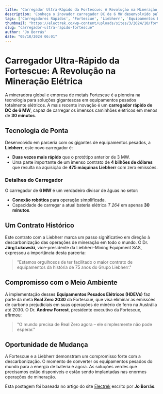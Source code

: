 ```yaml
---
title: 'Carregador Ultra-Rápido da Fortescue: A Revolução na Mineração Elétrica'
description: 'Conheça o inovador carregador DC de 6 MW desenvolvido pela Fortescue em parceria com a Liebherr, que promete transformar o cenário dos equipamentos pesados elétricos.'
tags: ['Carregadores Rápidos', 'Fortescue', 'Liebherr', 'Equipamentos Elétricos', 'Mineração Sustentável']
thumbnail: "https://electrek.co/wp-content/uploads/sites/3/2024/10/fortescue.jpg?quality=82&strip=all&w=1400"
slug: "carregador-ultra-rapido-fortescue"
author: "Jo Borrás"
date: "05/10/2024 06:01"
---
```


# Carregador Ultra-Rápido da Fortescue: A Revolução na Mineração Elétrica

A mineradora global e empresa de metais Fortescue é a pioneira na tecnologia para soluções gigantescas em equipamentos pesados totalmente elétricos. A mais recente inovação é um **carregador rápido de DC de 6 MW**, capaz de carregar os imensos caminhões elétricos em menos de **30 minutos**.

## Tecnologia de Ponta

Desenvolvido em parceria com os gigantes de equipamentos pesados, a **Liebherr**, este novo carregador é:
- **Duas vezes mais rápido** que o protótipo anterior de 3 MW.
- Uma parte importante de um imenso contrato de **4 bilhões de dólares** que resulta na aquisição de **475 máquinas Liebherr** com zero emissões.

### Detalhes do Carregador

O carregador de **6 MW** é um verdadeiro divisor de águas no setor:
- **Conexão robótica** para operação simplificada.
- Capacidade de carregar a atual bateria elétrica *T 264* em apenas **30 minutos**.

## Um Contrato Histórico

Este contrato com a Liebherr marca um passo significativo em direção à descarbonização das operações de mineração em todo o mundo. O Dr. **Jörg Lukowski**, vice-presidente da Liebherr-Mining Equipment SAS, expressou a importância desta parceria:
> "Estamos orgulhosos de ter facilitado o maior contrato de equipamentos da história de 75 anos do Grupo Liebherr."

## Compromisso com o Meio Ambiente

A implementação desses **Equipamentos Pesados Elétricos (HDEVs)** faz parte da meta **Real Zero 2030** da Fortescue, que visa eliminar as emissões de carbono prejudiciais em suas operações de minério de ferro na Austrália até 2030. O Dr. **Andrew Forrest**, presidente executivo da Fortescue, afirmou:
> "O mundo precisa de Real Zero agora – ele simplesmente não pode esperar."

## Oportunidade de Mudança

A Fortescue e a Liebherr demonstram um compromisso forte com a descarbonização. O momento de converter os equipamentos pesados do mundo para a energia de bateria é agora. As soluções verdes que precisamos estão disponíveis e estão sendo implantadas nas enormes operações de mineração.

Esta postagem foi baseada no artigo do site [Electrek](https://electrek.co/2024/10/04/worlds-fastest-charger-fortescue-6-mw-dcfc-for-electric-heavy-equipment/) escrito por **Jo Borrás**.